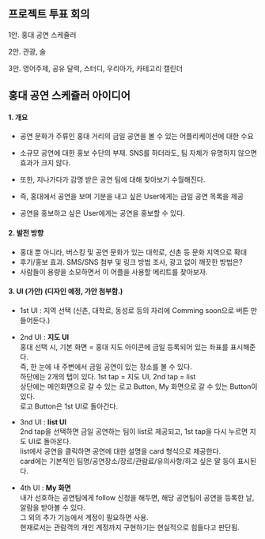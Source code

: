 ## 프로젝트 투표 회의
1안. 홍대 공연 스케쥴러

2안. 관광, 술

3안. 영어주제, 공유 달력, 스터디, 우리아가, 카테고리 캘린더

## 홍대 공연 스케쥴러 아이디어
#### 1. 개요
  * 공연 문화가 주류인 홍대 거리의 금일 공연을 볼 수 있는 어플리케이션에 대한 수요
  * 소규모 공연에 대한 홍보 수단의 부재. SNS를 하더라도, 팀 자체가 유명하지 않으면 효과가 크지 않다.
  * 또한, 지나가다가 감명 받은 공연 팀에 대해 찾아보기 수월해진다.
  
  * 즉, 홍대에서 공연을 보며 기분을 내고 싶은 User에게는 금일 공연 목록을 제공
  * 공연을 홍보하고 싶은 User에게는 공연을 홍보할 수 있다.

#### 2. 발전 방향
  * 홍대 뿐 아니라, 버스킹 및 공연 문화가 있는 대학로, 신촌 등 문화 지역으로 확대
  * 후기/홍보 효과. SMS/SNS 첨부 및 링크 방법 조사, 광고 없이 깨끗한 방법은?
  * 사람들이 용량을 소모하면서 이 어플을 사용할 메리트를 찾아보자.

#### 3. UI (가안) (디자인 예정, 가안 첨부함.)
  * 1st UI : 지역 선택 (신촌, 대학로, 동성로 등의 자리에 Comming soon으로 버튼 만들어둔다.)

  * 2nd UI : **지도 UI** <br>
             홍대 선택 시, 기본 화면 = 홍대 지도 아이콘에 금일 등록되어 있는 좌표를 표시해준다. <br>
             즉, 한 눈에 내 주변에서 금일 공연이 있는 장소를 볼 수 있다. <br>
             하단에는 2개의 탭이 있다. 1st tap = 지도 UI, 2nd tap = list <br>
             상단에는 메인화면으로 갈 수 있는 로고 Button, My 화면으로 갈 수 있는 Button이 있다. <br>
             로고 Button은 1st UI로 돌아간다.
             
  * 3nd UI : **list UI** <br>
             2nd tap을 선택하면 금일 공연하는 팀이 list로 제공되고, 1st tap을 다시 누르면 지도 UI로 돌아온다. <br>
             list에서 공연을 클릭하면 공연에 대한 설명을 card 형식으로 제공한다. <br>
             card에는 기본적인 팀명/공연장소/장르/관람료/유의사항/하고 싶은 말 등이 표시된다. <br>

  * 4th UI : **My 화면** <br>
             내가 선호하는 공연팀에게 follow 신청을 해두면, 해당 공연팀이 공연을 등록한 날, 알람을 받아볼 수 있다. <br>
             그 외의 추가 기능에서 계정이 필요하면 사용. <br>
             현재로서는 관람객의 개인 계정까지 구현하기는 현실적으로 힘들다고 판단됨. <br>
